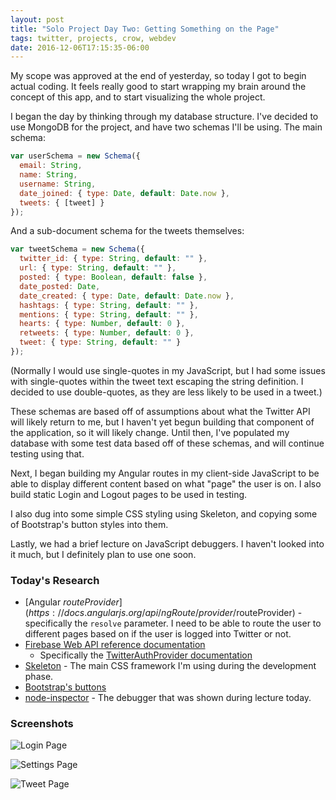 ```yaml
---
layout: post
title: "Solo Project Day Two: Getting Something on the Page"
tags: twitter, projects, crow, webdev
date: 2016-12-06T17:15:35-06:00
---
```


My scope was approved at the end of yesterday, so today I got to begin actual coding. It feels really good to start wrapping my brain around the concept of this app, and to start visualizing the whole project.

I began the day by thinking through my database structure. I've decided to use MongoDB for the project, and have two schemas I'll be using. The main schema:

```javascript
var userSchema = new Schema({
  email: String,
  name: String,
  username: String,
  date_joined: { type: Date, default: Date.now },
  tweets: { [tweet] }
});
```

And a sub-document schema for the tweets themselves:

```javascript
var tweetSchema = new Schema({
  twitter_id: { type: String, default: "" },
  url: { type: String, default: "" },
  posted: { type: Boolean, default: false },
  date_posted: Date,
  date_created: { type: Date, default: Date.now },
  hashtags: { type: String, default: "" },
  mentions: { type: String, default: "" },
  hearts: { type: Number, default: 0 },
  retweets: { type: Number, default: 0 },
  tweet: { type: String, default: "" }
});
```

(Normally I would use single-quotes in my JavaScript, but I had some issues with single-quotes within the tweet text escaping the string definition. I decided to use double-quotes, as they are less likely to be used in a tweet.)

These schemas are based off of assumptions about what the Twitter API will likely return to me, but I haven't yet begun building that component of the application, so it will likely change. Until then, I've populated my database with some test data based off of these schemas, and will continue testing using that.

Next, I began building my Angular routes in my client-side JavaScript to be able to display different content based on what "page" the user is on. I also build static Login and Logout pages to be used in testing.

I also dug into some simple CSS styling using Skeleton, and copying some of Bootstrap's button styles into them.

Lastly, we had a brief lecture on JavaScript debuggers. I haven't looked into it much, but I definitely plan to use one soon.

### Today's Research

- [Angular $routeProvider](https://docs.angularjs.org/api/ngRoute/provider/$routeProvider) - specifically the `resolve` parameter. I need to be able to route the user to different pages based on if the user is logged into Twitter or not.
- [Firebase Web API reference documentation](https://firebase.google.com/docs/reference/js/)
	- Specifically the [TwitterAuthProvider documentation](https://firebase.google.com/docs/reference/js/firebase.auth.TwitterAuthProvider)
- [Skeleton](http://getskeleton.com) - The main CSS framework I'm using during the development phase.
- [Bootstrap's buttons](http://getbootstrap.com/css/#buttons)
- [node-inspector](https://github.com/node-inspector/node-inspector) - The debugger that was shown during lecture today.

### Screenshots

![Login Page](/assets/images/2016-12-06/login-page.png)

![Settings Page](/assets/images/2016-12-06/settings-page.png)

![Tweet Page](/assets/images/2016-12-06/tweet-page.png)
